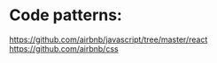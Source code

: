 # Code patterns:

https://github.com/airbnb/javascript/tree/master/react
https://github.com/airbnb/css